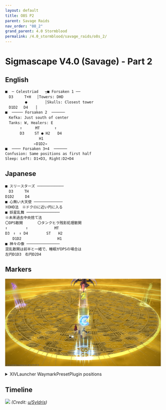 ```yaml
---
layout: default
title: O8S P2
parent: Savage Raids
nav_order: "08_2"
grand_parent: 4.0 Stormblood
permalink: /4.0_stormblood/savage_raids/o8s_2/
---
```


# Sigmascape V4.0 (Savage) - Part 2

## English
```
■  ─ Celestriad   ┬■ Forsaken 1 ──
　D3　　　T+H　 │Towers: DHD
　　 　   ● 　  　　│Skulls: Closest tower
　D1D2　 D4　　│
■  ───── Forsaken 2  ──────
　Kefka: Just south of center
　Tanks: W, Healers: E
　　　　↑　　　 MT　　　　↑　　 　　　
　　　　D3  　 ST ● H2　　D4　
　　　　　　　　  H1　　　　　　　　　
　　　　　　   ←D1D2→
■  ──── Forsaken 3+4  ──────
Confusion: Same positions as first half
Sleep: Left: D1+D3, Right:D2+D4
```

## Japanese
```
■ スリースターズ ────────────
　D3　　　TH
D1D2　　　D4
■ 心無い大天使 ─────────────
※DHD法　※ドクロに近い円に入る
■ 妖星乱舞 ───────────────
※未来過去中央捨て法
〇DPS散開　　　　〇タンクヒラ残影処理散開
↑　　　　　↑　　　　　　  MT
D3　↑　↑ D4　　　　　ST　　H2
　　D1D2　　　　　　　　   H1
■ 神々の像 ───────────────
混乱散開は前半と一緒で、睡眠がDPSの場合は
左円D1D3　右円D2D4
```

## Markers

![](images/markers.jpg)
<details markdown=block>
<summary>XIVLauncher WaymarkPresetPlugin positions</summary>

```json
{"Name":"O8S P2","MapID":295,"A":{"X":0.0,"Y":0.0,"Z":-18.5,"ID":0,"Active":true},"B":{"X":18.5,"Y":0.0,"Z":0.0,"ID":1,"Active":true},"C":{"X":0.0,"Y":0.0,"Z":18.5,"ID":2,"Active":true},"D":{"X":-18.5,"Y":0.0,"Z":0.0,"ID":3,"Active":true},"One":{"X":0.0,"Y":0.0,"Z":0.0,"ID":4,"Active":true},"Two":{"X":0.0,"Y":0.0,"Z":9.25,"ID":5,"Active":true},"Three":{"X":0.0,"Y":0.0,"Z":0.0,"ID":6,"Active":false},"Four":{"X":0.0,"Y":0.0,"Z":0.0,"ID":7,"Active":false}}
```

</details>

## Timeline

![](https://i.redd.it/4mzlkrdywdf01.png)
*(Credit: [u/Syldris](https://www.reddit.com/r/ffxiv/comments/7wlc7i/o8s_god_kefka_rotation_timeline/))*